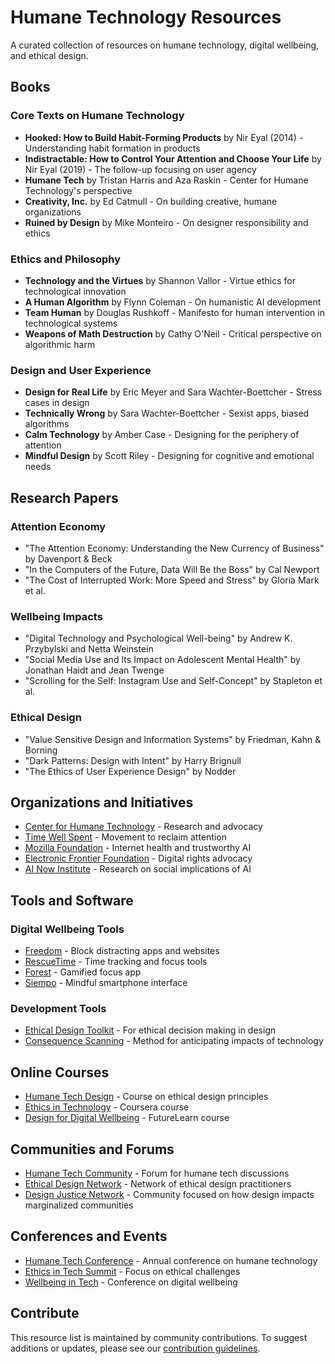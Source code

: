 # Humane Technology Resources

A curated collection of resources on humane technology, digital wellbeing, and ethical design.

## Books

### Core Texts on Humane Technology
- **Hooked: How to Build Habit-Forming Products** by Nir Eyal (2014) - Understanding habit formation in products
- **Indistractable: How to Control Your Attention and Choose Your Life** by Nir Eyal (2019) - The follow-up focusing on user agency
- **Humane Tech** by Tristan Harris and Aza Raskin - Center for Humane Technology's perspective
- **Creativity, Inc.** by Ed Catmull - On building creative, humane organizations
- **Ruined by Design** by Mike Monteiro - On designer responsibility and ethics

### Ethics and Philosophy
- **Technology and the Virtues** by Shannon Vallor - Virtue ethics for technological innovation
- **A Human Algorithm** by Flynn Coleman - On humanistic AI development
- **Team Human** by Douglas Rushkoff - Manifesto for human intervention in technological systems
- **Weapons of Math Destruction** by Cathy O'Neil - Critical perspective on algorithmic harm

### Design and User Experience
- **Design for Real Life** by Eric Meyer and Sara Wachter-Boettcher - Stress cases in design
- **Technically Wrong** by Sara Wachter-Boettcher - Sexist apps, biased algorithms
- **Calm Technology** by Amber Case - Designing for the periphery of attention
- **Mindful Design** by Scott Riley - Designing for cognitive and emotional needs

## Research Papers

### Attention Economy
- "The Attention Economy: Understanding the New Currency of Business" by Davenport & Beck
- "In the Computers of the Future, Data Will Be the Boss" by Cal Newport
- "The Cost of Interrupted Work: More Speed and Stress" by Gloria Mark et al.

### Wellbeing Impacts
- "Digital Technology and Psychological Well-being" by Andrew K. Przybylski and Netta Weinstein
- "Social Media Use and Its Impact on Adolescent Mental Health" by Jonathan Haidt and Jean Twenge
- "Scrolling for the Self: Instagram Use and Self-Concept" by Stapleton et al.

### Ethical Design
- "Value Sensitive Design and Information Systems" by Friedman, Kahn & Borning
- "Dark Patterns: Design with Intent" by Harry Brignull
- "The Ethics of User Experience Design" by Nodder

## Organizations and Initiatives

- [Center for Humane Technology](https://www.humanetech.com/) - Research and advocacy
- [Time Well Spent](https://www.timewellspent.io/) - Movement to reclaim attention
- [Mozilla Foundation](https://foundation.mozilla.org/en/) - Internet health and trustworthy AI
- [Electronic Frontier Foundation](https://www.eff.org/) - Digital rights advocacy
- [AI Now Institute](https://ainowinstitute.org/) - Research on social implications of AI

## Tools and Software

### Digital Wellbeing Tools
- [Freedom](https://freedom.to/) - Block distracting apps and websites
- [RescueTime](https://www.rescuetime.com/) - Time tracking and focus tools
- [Forest](https://www.forestapp.cc/) - Gamified focus app
- [Siempo](https://www.siempo.co/) - Mindful smartphone interface

### Development Tools
- [Ethical Design Toolkit](https://ethicaldesigntoolkit.org/) - For ethical decision making in design
- [Consequence Scanning](https://doteveryone.org.uk/project/consequence-scanning/) - Method for anticipating impacts of technology

## Online Courses

- [Humane Tech Design](https://www.humanetechdesign.com/) - Course on ethical design principles
- [Ethics in Technology](https://www.coursera.org/learn/ethics-technology) - Coursera course
- [Design for Digital Wellbeing](https://www.futurelearn.com/courses/digital-wellbeing) - FutureLearn course

## Communities and Forums

- [Humane Tech Community](https://community.humanetech.com/) - Forum for humane tech discussions
- [Ethical Design Network](https://ethicaldesign.net/) - Network of ethical design practitioners
- [Design Justice Network](https://designjustice.org/) - Community focused on how design impacts marginalized communities

## Conferences and Events

- [Humane Tech Conference](https://humanetechconference.com/) - Annual conference on humane technology
- [Ethics in Tech Summit](https://ethicsintechsummit.com/) - Focus on ethical challenges
- [Wellbeing in Tech](https://wellbeingintech.com/) - Conference on digital wellbeing

## Contribute

This resource list is maintained by community contributions. To suggest additions or updates, please see our [contribution guidelines](../CONTRIBUTING.md). 